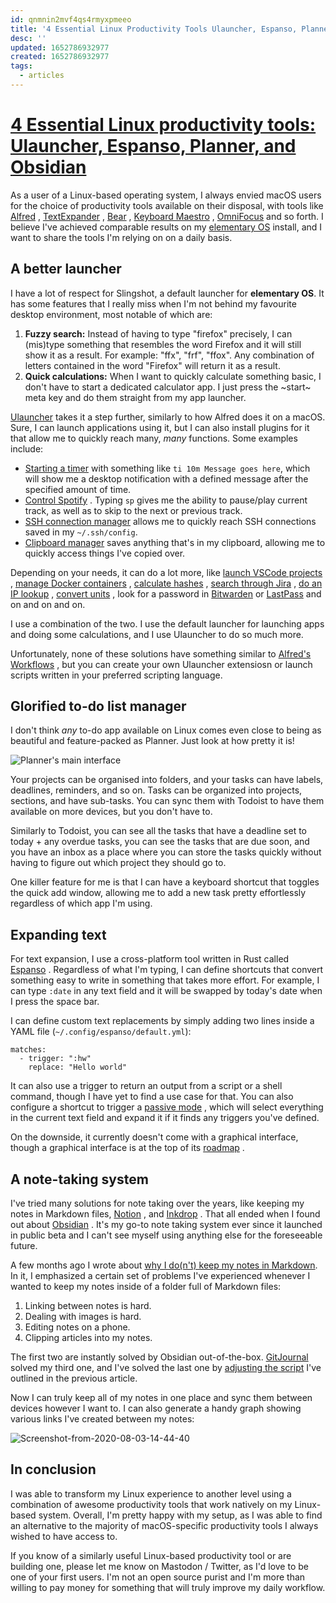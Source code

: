 ```yaml
---
id: qnmnin2mvf4qs4rmyxpmeeo
title: '4 Essential Linux Productivity Tools Ulauncher, Espanso, Planner, and Obsidian'
desc: ''
updated: 1652786932977
created: 1652786932977
tags:
  - articles
---
```


# [4 Essential Linux productivity tools: Ulauncher, Espanso, Planner, and Obsidian](https://input.sh/linux-productivity-tools/)

As a user of a Linux-based operating system, I always envied macOS users for the choice of productivity tools available on their disposal, with tools like [Alfred](https://www.alfredapp.com/) , [TextExpander](https://textexpander.com/) , [Bear](https://bear.app/) , [Keyboard Maestro](https://www.keyboardmaestro.com/main/) , [OmniFocus](https://www.omnigroup.com/omnifocus/) and so forth. I believe I've achieved comparable results on my [elementary OS](https://elementary.io/) install, and I want to share the tools I'm relying on on a daily basis.

## A better launcher

I have a lot of respect for Slingshot, a default launcher for **elementary OS**. It has some features that I really miss when I'm not behind my favourite desktop environment, most notable of which are:

1.  **Fuzzy search:** Instead of having to type "firefox" precisely, I can (mis)type something that resembles the word Firefox and it will still show it as a result. For example: "ffx", "frf", "ffox". Any combination of letters contained in the word "Firefox" will return it as a result.
2.  **Quick calculations:** When I want to quickly calculate something basic, I don't have to start a dedicated calculator app. I just press the ~start~ meta key and do them straight from my app launcher.

[Ulauncher](https://ulauncher.io/) takes it a step further, similarly to how Alfred does it on a macOS. Sure, I can launch applications using it, but I can also install plugins for it that allow me to quickly reach many, *many* functions. Some examples include:

-   [Starting a timer](https://ext.ulauncher.io/-/github-ulauncher-ulauncher-timer) with something like `ti 10m Message goes here`, which will show me a desktop notification with a defined message after the specified amount of time.
-   [Control Spotify](https://ext.ulauncher.io/-/github-pywkm-ulauncher-spotify) . Typing `sp` gives me the ability to pause/play current track, as well as to skip to the next or previous track.
-   [SSH connection manager](https://ext.ulauncher.io/-/github-jetbug123-ulauncher-ssh) allows me to quickly reach SSH connections saved in my `~/.ssh/config`.
-   [Clipboard manager](https://ext.ulauncher.io/-/github-friday-ulauncher-clipboard) saves anything that's in my clipboard, allowing me to quickly access things I've copied over.

Depending on your needs, it can do a lot more, like [launch VSCode projects](https://ext.ulauncher.io/-/github-brpaz-ulauncher-vscode-projects) , [manage Docker containers](https://ext.ulauncher.io/-/github-brpaz-ulauncher-docker) , [calculate hashes](https://ext.ulauncher.io/-/github-friday-ulauncher-hash2) , [search through Jira](https://ext.ulauncher.io/-/github-safaariman-ulauncher-jira) , [do an IP lookup](https://ext.ulauncher.io/-/github-munim-ulauncher-ip-lookup) , [convert units](https://ext.ulauncher.io/-/github-noam09-ulauncher-units) , look for a password in [Bitwarden](https://ext.ulauncher.io/-/github-kbialek-ulauncher-bitwarden) or [LastPass](https://ext.ulauncher.io/-/github-brpaz-ulauncher-lastpass) and on and on and on.

I use a combination of the two. I use the default launcher for launching apps and doing some calculations, and I use Ulauncher to do so much more.

Unfortunately, none of these solutions have something similar to [Alfred's Workflows](https://www.alfredapp.com/workflows/) , but you can create your own Ulauncher extensiosn or launch scripts written in your preferred scripting language.

## Glorified to-do list manager

I don't think *any* to-do app available on Linux comes even close to being as beautiful and feature-packed as Planner. Just look at how pretty it is!

![Planner's main interface](inbox/assets/Planner's%20main%20interface.png)

Your projects can be organised into folders, and your tasks can have labels, deadlines, reminders, and so on. Tasks can be organized into projects, sections, and have sub-tasks. You can sync them with Todoist to have them available on more devices, but you don't have to.

Similarly to Todoist, you can see all the tasks that have a deadline set to today + any overdue tasks, you can see the tasks that are due soon, and you have an inbox as a place where you can store the tasks quickly without having to figure out which project they should go to.

One killer feature for me is that I can have a keyboard shortcut that toggles the quick add window, allowing me to add a new task pretty effortlessly regardless of which app I'm using.

## Expanding text

For text expansion, I use a cross-platform tool written in Rust called [Espanso](https://espanso.org/) . Regardless of what I'm typing, I can define shortcuts that convert something easy to write in something that takes more effort. For example, I can type `:date` in any text field and it will be swapped by today's date when I press the space bar.

I can define custom text replacements by simply adding two lines inside a YAML file (`~/.config/espanso/default.yml`):

```
matches:
  - trigger: ":hw"
    replace: "Hello world"
```

It can also use a trigger to return an output from a script or a shell command, though I have yet to find a use case for that. You can also configure a shortcut to trigger a [passive mode](https://espanso.org/docs/passive-mode/) , which will select everything in the current text field and expand it if it finds any triggers you've defined.

On the downside, it currently doesn't come with a graphical interface, though a graphical interface is at the top of its [roadmap](https://github.com/federico-terzi/espanso/issues/255) .

## A note-taking system

I've tried many solutions for note taking over the years, like keeping my notes in Markdown files, [Notion](https://www.notion.so/) , and [Inkdrop](https://www.inkdrop.app/) . That all ended when I found out about [Obsidian](https://obsidian.md/) . It's my go-to note taking system ever since it launched in public beta and I can't see myself using anything else for the foreseeable future.

A few months ago I wrote about [why I do(n't) keep my notes in Markdown](https://input.sh/why-i-dont-write-my-notes-in-markdown/). In it, I emphasized a certain set of problems I've experienced whenever I wanted to keep my notes inside of a folder full of Markdown files:

1.  Linking between notes is hard.
2.  Dealing with images is hard.
3.  Editing notes on a phone.
4.  Clipping articles into my notes.

The first two are instantly solved by Obsidian out-of-the-box. [GitJournal](https://gitjournal.io/) solved my third one, and I've solved the last one by [adjusting the script](https://gitjournal.io/) I've outlined in the previous article.

Now I can truly keep all of my notes in one place and sync them between devices however I want to. I can also generate a handy graph showing various links I've created between my notes:

![Screenshot-from-2020-08-03-14-44-40](inbox/assets/Screenshot-from-2020-08-03-14-44-40.png)

## In conclusion

I was able to transform my Linux experience to another level using a combination of awesome productivity tools that work natively on my Linux-based system. Overall, I'm pretty happy with my setup, as I was able to find an alternative to the majority of macOS-specific productivity tools I always wished to have access to.

If you know of a similarly useful Linux-based productivity tool or are building one, please let me know on Mastodon / Twitter, as I'd love to be one of your first users. I'm not an open source purist and I'm more than willing to pay money for something that will truly improve my daily workflow.
